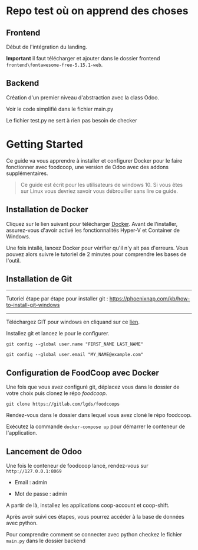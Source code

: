 # Repo test où on apprend des choses

## Frontend

Début de l'intégration du landing.

**Important** il faut télécharger et ajouter dans le dossier frontend `frontend\fontawesome-free-5.15.1-web`.

## Backend

Création d'un premier niveau d'abstraction avec la class Odoo.

Voir le code simplifié dans le fichier main.py

Le fichier test.py ne sert à rien pas besoin de checker

# Getting Started

Ce guide va vous apprendre à installer et configurer Docker pour le faire fonctionner avec foodcoop, une version de Odoo avec des addons supplémentaires.

> Ce guide est écrit pour les utilisateurs de windows 10. Si vous êtes sur Linux vous devriez savoir vous débrouiller sans lire ce guide.

## Installation de Docker

Cliquez sur le lien suivant pour télécharger [Docker](https://desktop.docker.com/win/stable/Docker%20Desktop%20Installer.exe).
Avant de l'installer, assurez-vous d'avoir activé les fonctionnalités Hyper-V et Container de Windows.

Une fois intallé, lancez Docker pour vérifier qu'il n'y ait pas d'erreurs. Vous pouvez alors suivre le tutoriel de 2 minutes pour comprendre les bases de l'outil.

## Installation de Git

---

Tutoriel étape par étape pour installer git :
https://phoenixnap.com/kb/how-to-install-git-windows

---

Téléchargez GIT pour windows en cliquand sur ce [lien](https://git-scm.com/downloads).

Installez git et lancez le pour le configurer.

`git config --global user.name "FIRST_NAME LAST_NAME"`

`git config --global user.email "MY_NAME@example.com"`

## Configuration de FoodCoop avec Docker

Une fois que vous avez configuré git, déplacez vous dans le dossier de votre choix puis clonez le répo _foodcoop_.

`git clone https://gitlab.com/lgds/foodcoops`

Rendez-vous dans le dossier dans lequel vous avez cloné le répo foodcoop.

Exécutez la commande `docker-compose up` pour démarrer le conteneur de l'application.

## Lancement de Odoo

Une fois le conteneur de foodcoop lancé, rendez-vous sur `http://127.0.0.1:8069`

- Email : admin

- Mot de passe : admin

A partir de là, installez les applications coop-account et coop-shift.

Après avoir suivi ces étapes, vous pourrez accéder à la base de données avec python.

Pour comprendre comment se connecter avec python checkez le fichier `main.py` dans le dossier backend
